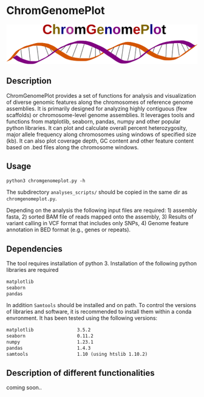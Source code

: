 # ChromGenomePlot
![plot](https://github.com/alexvasilikop/ChromGenomePlot/blob/main/chromgenomeplot.png)
## Description
ChromGenomePlot provides a set of functions for analysis and visualization of diverse genomic features along the chromosomes of reference genome assemblies. It is primarily designed for analyzing highly contiguous (few scaffolds) or chromosome-level genome assemblies. It leverages 
tools and functions from matplotlib, seaborn, pandas, numpy and other popular python libraries. It can plot and calculate overall percent heterozygosity, major allele frequency along chromosomes using windows of specified size (kb). It can also plot coverage depth, GC content and other feature content based on .bed files along the chromosome windows.

## Usage
```
python3 chromgenomeplot.py -h
```
The subdirectory ```analyses_scripts/``` should be copied in the same dir as ```chromgenomeplot.py```.

Depending on the analysis the following input files are required: 1) assembly fasta, 2) sorted BAM file of reads mapped onto the assembly, 3) Results of variant calling in VCF format that includes only SNPs, 4) Genome feature annotation in BED format (e.g., genes or repeats). 


## Dependencies
The tool requires installation of python 3. Installation of the following python libraries are required
```
matplotlib
seaborn
pandas
```

In addition ```Samtools``` should be installed and on path. To control the versions of libraries and software, it is recommended to install them within a conda envronment. It has been tested using the following versions:
```
matplotlib                3.5.2
seaborn                   0.11.2
numpy                     1.23.1
pandas                    1.4.3
samtools                  1.10 (using htslib 1.10.2)
```

## Description of different functionalities
coming soon..
